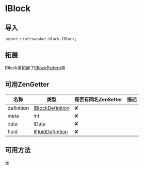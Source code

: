 # IBlock

## 导入

`import crafttweaker.block.IBlock;`

## 拓展

IBlock类拓展了[IBlockPattern](https://youyi580.gitbook.io/zentutorial/crafttweaker-lib/block/iblockpattern)类

## 可用ZenGetter

| 名称 | 类型 | 是否有同名ZenSetter | 描述 |
| ---- | ---- | ------------------- | ---- |
|definition|[IBlockDefinition](https://youyi580.gitbook.io/zentutorial/crafttweaker-lib/block/iblockdefinition)| ✘ |      |
|meta|int| ✘ | |
|data|[IData](https://youyi580.gitbook.io/zentutorial/advanced/idata)| ✘ | |
|fluid|[IFluidDefinition]()| ✘ | |

## 可用方法

无
